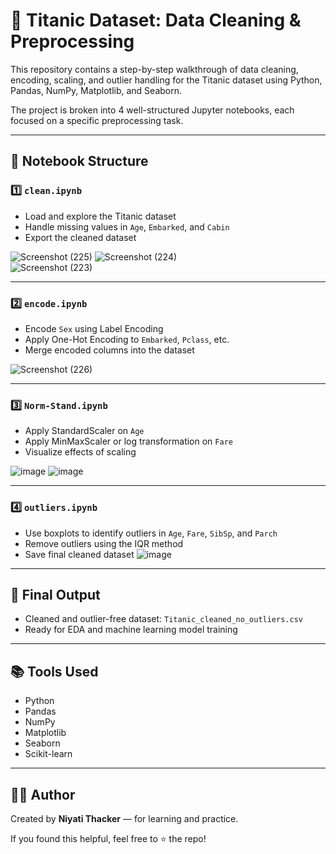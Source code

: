 # 🚢 Titanic Dataset: Data Cleaning & Preprocessing

This repository contains a step-by-step walkthrough of data cleaning, encoding, scaling, and outlier handling for the Titanic dataset using Python, Pandas, NumPy, Matplotlib, and Seaborn.

The project is broken into 4 well-structured Jupyter notebooks, each focused on a specific preprocessing task.

---

## 📂 Notebook Structure

### 1️⃣ `clean.ipynb`
- Load and explore the Titanic dataset
- Handle missing values in `Age`, `Embarked`, and `Cabin`
- Export the cleaned dataset
 
![Screenshot (225)](https://github.com/user-attachments/assets/9d5578eb-b888-492e-83fd-86a58773c9a1)
![Screenshot (224)](https://github.com/user-attachments/assets/c6f365f9-31d0-45fb-a750-9bcbf04b25b0)  
![Screenshot (223)](https://github.com/user-attachments/assets/65dfa6b7-322c-4522-a61a-b6514251bb2d)


---

### 2️⃣ `encode.ipynb`
- Encode `Sex` using Label Encoding
- Apply One-Hot Encoding to `Embarked`, `Pclass`, etc.
- Merge encoded columns into the dataset


![Screenshot (226)](https://github.com/user-attachments/assets/186ea9b8-5f78-43af-b05c-5e7a4317d604)


---

### 3️⃣ `Norm-Stand.ipynb`
- Apply StandardScaler on `Age`
- Apply MinMaxScaler or log transformation on `Fare`
- Visualize effects of scaling

![image](https://github.com/user-attachments/assets/a93b61a1-c7a2-40be-802d-029421bc4052)
![image](https://github.com/user-attachments/assets/4bf55f24-c803-4869-9b7f-3d30d5a48a6e)


---

### 4️⃣ `outliers.ipynb`
- Use boxplots to identify outliers in `Age`, `Fare`, `SibSp`, and `Parch`
- Remove outliers using the IQR method
- Save final cleaned dataset
![image](https://github.com/user-attachments/assets/2f2d1e10-2a71-4b9f-ad37-b97eca299407)





---

## 💾 Final Output

- Cleaned and outlier-free dataset: `Titanic_cleaned_no_outliers.csv`
- Ready for EDA and machine learning model training

---

## 📚 Tools Used
- Python
- Pandas
- NumPy
- Matplotlib
- Seaborn
- Scikit-learn

---

## 🙋‍♀️ Author

Created by **Niyati Thacker** — for learning and practice.

If you found this helpful, feel free to ⭐ the repo!

